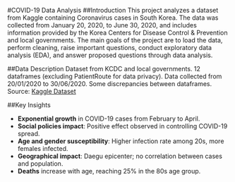 #COVID-19 Data Analysis
##Introduction
This project analyzes a dataset from Kaggle containing Coronavirus cases in South Korea. The data was collected from January 20, 2020, to June 30, 2020, and includes information provided by the Korea Centers for Disease Control & Prevention and local governments. The main goals of the project are to load the data, perform cleaning, raise important questions, conduct exploratory data analysis (EDA), and answer proposed questions through data analysis.

##Data Description
Dataset from KCDC and local governments.
12 dataframes (excluding PatientRoute for data privacy).
Data collected from 20/01/2020 to 30/06/2020.
Some discrepancies between dataframes.
Source: [Kaggle Dataset](https://www.kaggle.com/datasets/kimjihoo/coronavirusdataset)


##Key Insights
- **Exponential growth** in COVID-19 cases from February to April.
- **Social policies impact**: Positive effect observed in controlling COVID-19 spread.
- **Age and gender susceptibility**: Higher infection rate among 20s, more females infected.
- **Geographical impact**: Daegu epicenter; no correlation between cases and population.
- **Deaths** increase with age, reaching 25% in the 80s age group.